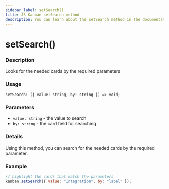 ```yaml
---
sidebar_label: setSearch()
title: JS Kanban setSearch method
description: You can learn about the setSearch method in the documentation of the JavaScript Kanban library. Browse developer guides and API reference, try out code examples and live demos.
---
```


# setSearch()

### Description

Looks for the needed cards by the required parameters

### Usage

`setSearch: ({ value: string, by: string }) => void;`

### Parameters

- `value: string` - the value to search
- `by: string` - the card field for searching

### Details

Using this method, you can search for the needed cards by the required parameter.

### Example

```jsx
// highlight the cards that match the parameters
kanban.setSearch({ value: "Integration", by: "label" });
```
